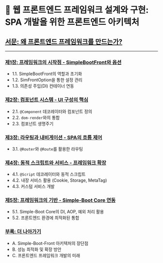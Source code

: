 # 📖 웹 프론트엔드 프레임워크 설계와 구현: SPA 개발을 위한 프론트엔드 아키텍처

## [서문: 왜 프론트엔드 프레임워크를 만드는가?](./01_introduction.md)

---

### [제1장: 프레임워크의 시작점 - SimpleBootFront와 옵션](./02_chapter1_simplebootfront_option.md)
- 1.1. SimpleBootFront의 역할과 초기화
- 1.2. SimFrontOption을 통한 설정 관리
- 1.3. 의존성 주입(DI) 컨테이너 연동

### [제2장: 컴포넌트 시스템 - UI 구성의 핵심](./03_chapter2_component_system.md)
- 2.1. `@Component` 데코레이터와 컴포넌트 정의
- 2.2. `dom-render`와의 통합
- 2.3. 컴포넌트 생명주기

### [제3장: 라우팅과 내비게이션 - SPA의 흐름 제어](./04_chapter3_routing_navigation.md)
- 3.1. `@Router`와 `@Route`를 활용한 라우팅

### [제4장: 동적 스크립트와 서비스 - 프레임워크 확장](./05_chapter4_dynamic_scripts_services.md)
- 4.1. `@Script` 데코레이터와 동적 스크립트
- 4.2. 내장 서비스 활용 (Cookie, Storage, MetaTag)
- 4.3. 커스텀 서비스 개발

### [제5장: 프레임워크의 기반 - Simple-Boot Core 연동](./06_chapter5_simpleboot_core_integration.md)
- 5.1. Simple-Boot Core의 DI, AOP, 예외 처리 활용
- 5.2. 프론트엔드 환경에 최적화된 통합

### [부록: 더 나아가기](./07_appendix.md)
- A. Simple-Boot-Front 아키텍처의 장단점
- B. 성능 최적화 및 확장 방안
- C. 프론트엔드 프레임워크 개발의 미래

